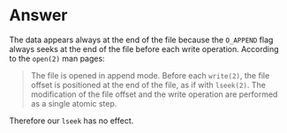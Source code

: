 # Answer

The data appears always at the end of the file because the `O_APPEND` flag always seeks at the end of the file before each write operation. According to the `open(2)` man pages:

> The file is opened in append mode. Before each `write(2)`, the file offset is positioned at the end of the file, as if with `lseek(2)`.  The modification of the file offset and the write  operation are performed as a single atomic step.

Therefore our `lseek` has no effect.
